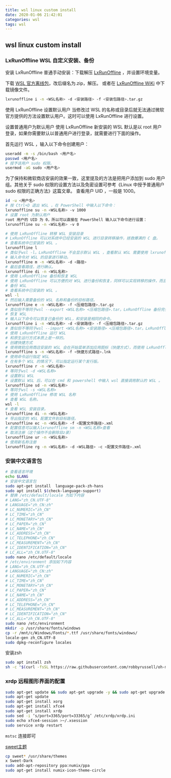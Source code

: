 ```yaml
---
title: wsl linux custom install
date: 2020-01-06 21:42:01
categories: wsl
tags: wsl
---
```


## wsl linux custom install

### LxRunOffline WSL 自定义安装、备份

安装 LxRunOffline
普通手动安装：下载解压 [LxRunOffline](https://github.com/DDoSolitary/LxRunOffline/releases) ，并设置环境变量。

下载 [WSL 官方离线包](https://p3terx.com/go/aHR0cHM6Ly9kb2NzLm1pY3Jvc29mdC5jb20vZW4tdXMvd2luZG93cy93c2wvaW5zdGFsbC1tYW51YWw=)，改后缀名为.zip，解压。
或者在 [LxRunOffline WiKi](https://p3terx.com/go/aHR0cHM6Ly9naXRodWIuY29tL0REb1NvbGl0YXJ5L0x4UnVuT2ZmbGluZS93aWtp) 中下载镜像文件。

```bash
lxrunoffline i -n <WSL名称> -d <安装路径> -f <安装包路径>.tar.gz
```

使用 LxRunOffline 设置默认用户
当修改过 WSL 的名称或目录后就无法通过微软官方提供的方法设置默认用户。这时可以使用 LxRunOf­fline 进行设置。

设置普通用户为默认用户
使用 LxRunOf­fline 新安装的 WSL 默认是以 root 用户登录，如果你需要默认以普通用户进行登录，就需要进行下面的操作。

首先运行 WSL ，输入以下命令创建用户：

```bash
useradd -m -s /bin/bash <用户名>
passwd <用户名>
# 授予该用户 sudo 权限。
usermod -aG sudo <用户名>
```

为了保持和微软商店安装的效果一致，这里提及的方法是把用户添加到 sudo 用户组。其他关于 sudo 权限的设置方法以及免密设置可参考《Linux 中授予普通用户 sudo 权限的正确方法》这篇文章。
查看用户 UID ，一般是 1000。

```bash
id -u <用户名>
# 按 Ctrl+D 退出 WSL ，在 Pow­er­Shell 中输入以下命令：
lxrunoffline su -n <WSL名称> -v 1000
# 设置 root 为默认用户
root 用户的 UID 为 0，所以可以直接在 Pow­er­Shell 输入以下命令进行设置：
lxrunoffline su -n <WSL名称> -v 0
```

```bash
# 使用 LxRunOffline 转移 WSL 安装目录
# LxRunOf­fline 可以对系统中已经安装的 WSL 进行目录转移操作，拯救爆满的 C 盘。
# 查看系统中已安装的 WSL 。
lxrunoffline l
# 类似于wsl -l。LxRunOf­fline 不会显示默认 WSL ，查看默认 WSL 需要使用 lxrunoffline gd命令。
# 输入命令对 WSL 的目录进行移动。
lxrunoffline m -n <WSL名称> -d <路径>
# 最后查看路径，进行确认。
lxrunoffline di -n <WSL名称>
# 使用 LxRunOffline 备份和恢复 WSL
# 使用 LxRunOf­fline 可以方便的对 WSL 进行备份和恢复，同样可以实现转移的操作，而且还可以在转移到其它电脑上。
# 备份 WSL
# 查看系统中已安装的 WSL 。
wsl -l
# 然后输入需要备份的 WSL 名称和备份的目标路径。
lxrunoffline e -n <WSL名称> -f <压缩包路径>.tar.gz
# 类似但不等同于wsl --export <WSL名称> <压缩包路径>.tar。LxRunOf­fline 备份完会生成一个.xml后缀的同名配置文件，比如WSL.tar.gz.xml。
# 恢复 WSL
# 输入以下命令可以恢复已备份的 WSL，和安装是相同的命令。
lxrunoffline i -n <WSL名称> -d <安装路径> -f <压缩包路径>.tar.gz
# 类似但不等同于wsl --import <WSL名称> <安装路径> <压缩包路径>.tar。LxRunOf­fline 会读取备份时生成的配置文件并写入配置，前提是同目录且同名。否则你需要加入-c参数指定配置文件。
# 使用 LxRunOffline 运行 WSL
# 和原生运行方式本质上是一样的。
# 创建快捷方式
# 使用微软应用商店安装的 WSL 会在开始菜单添加应用图标（快捷方式），而使用 LxRunOf­fline 安装 WSL 时可以通过添加 -s 参数在桌面创建快捷方式。如果你安装时忘记添加参数，可以使用以下命令进行创建。
lxrunoffline s -n <WSL名称> -f <快捷方式路径>.lnk
# 使用命令运行指定 WSL
# 在有多个 WSL 的情况下，可以指定运行某个发行版。
lxrunoffline r -n <WSL名称>
# 等同于wsl -d <WSL名称>
# 设置默认 WSL
# 设置默认 WSL 后，可以在 cmd 和 powershell 中输入 wsl 直接调用默认的 WSL 。
lxrunoffline sd -n <WSL名称>
# 等同于wsl -s <WSL名称>
# 使用 LxRunOffline 修改 WSL 名称
# 查看 WSL 名称。
wsl -l
# 查看 WSL 安装目录。
lxrunoffline di -n <WSL名称>
# 导出指定的 WSL 配置文件到目标路径。
lxrunoffline ec -n <WSL名称> -f <配置文件路径>.xml
# 配置信息可以输入lxrunoffline sm -n <WSL名称>查看
# 取消注册（这个操作不会删除目z录）
lxrunoffline ur -n <WSL名称>
# 使用新名称注册
lxrunoffline rg -n <WSL名称> -d <WSL路径> -c <配置文件路径>.xml
```

### 安装中文语言包

```bash
# 查看语言环境
echo $LANG
# 安装中文语言包
sudo apt-get install  language-pack-zh-hans
sudo apt install $(check-language-support)
# 替换 /etc/default/locale 为如下内容
# LANG="zh_CN.UTF-8"
# LANGUAGE="zh_CN:zh"
# LC_NUMERIC="zh_CN"
# LC_TIME="zh_CN"
# LC_MONETARY="zh_CN"
# LC_PAPER="zh_CN"
# LC_NAME="zh_CN"
# LC_ADDRESS="zh_CN"
# LC_TELEPHONE="zh_CN"
# LC_MEASUREMENT="zh_CN"
# LC_IDENTIFICATION="zh_CN"
# LC_ALL="zh_CN.UTF-8"
sudo nano /etc/default/locale
# /etc/environment 添加如下内容
# LANG="zh_CN.UTF-8"
# LANGUAGE="zh_CN:zh"
# LC_NUMERIC="zh_CN"
# LC_TIME="zh_CN"
# LC_MONETARY="zh_CN"
# LC_PAPER="zh_CN"
# LC_NAME="zh_CN"
# LC_ADDRESS="zh_CN"
# LC_TELEPHONE="zh_CN"
# LC_MEASUREMENT="zh_CN"
# LC_IDENTIFICATION="zh_CN"
# LC_ALL="zh_CN.UTF-8"
sudo nano /etc/environment
mkdir -p /usr/share/fonts/windows
cp -r /mnt/c/Windows/Fonts/*.ttf /usr/share/fonts/windows/
locale-gen zh_CN.UTF-8
sudo dpkg-reconfigure locales
```

安装zsh

```bash
sudo apt install zsh
sh -c "$(curl -fsSL https://raw.githubusercontent.com/robbyrussell/oh-my-zsh/master/tools/install.sh)"
```

### xrdp 远程图形界面的配置

```bash
sudo apt-get update && sudo apt-get upgrade -y && sudo apt-get upgrade -y && sudo apt-get dist-upgrade -y && sudo apt-get autoremove -y
sudo apt-get update
sudo apt-get install xorg
sudo apt-get install xfce4
sudo apt-get install xrdp
sudo sed -i ‘s/port=3365/port=33365/g’ /etc/xrdp/xrdp.ini
sudo echo xfce4-session >~/.xsession
sudo service xrdp restart
```

`mstsc` 连接即可

[sweet主题](https://links.jianshu.com/go?to=https%3A%2F%2Fwww.gnome-look.org%2Fp%2F1253385%2F)

```bash
cp sweet* /usr/share/themes
x Sweet-Dark
sudo add-apt-repository ppa:numix/ppa
sudo apt-get install numix-icon-theme-circle
```
